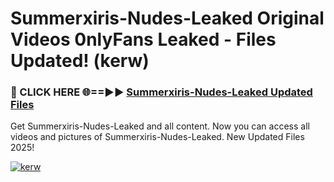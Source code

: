 # Summerxiris-Nudes-Leaked Original Videos 0nlyFans Leaked - Files Updated! (kerw)

<h3>🔴 CLICK HERE 🌐==►► <a href="https://tinyurl.com/4mcuefdz" rel="nofollow">Summerxiris-Nudes-Leaked Updated Files</a></h3>

Get Summerxiris-Nudes-Leaked and all content. Now you can access all videos and pictures of Summerxiris-Nudes-Leaked. New Updated Files 2025!

[![kerw](https://i.imgur.com/StAQSOY.gif)](https://tinyurl.com/4mcuefdz)
